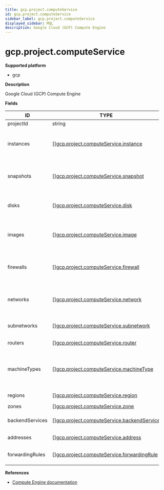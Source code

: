```yaml
---
title: gcp.project.computeService
id: gcp.project.computeService
sidebar_label: gcp.project.computeService
displayed_sidebar: MQL
description: Google Cloud (GCP) Compute Engine
---
```


# gcp.project.computeService

**Supported platform**

- gcp

**Description**

Google Cloud (GCP) Compute Engine

**Fields**

| ID              | TYPE                                                                                                | DESCRIPTION                                      |
| --------------- | --------------------------------------------------------------------------------------------------- | ------------------------------------------------ |
| projectId       | string                                                                                              | Project ID                                       |
| instances       | &#91;&#93;[gcp.project.computeService.instance](gcp.project.computeservice.instance.md)             | Google Compute Engine instances in a project     |
| snapshots       | &#91;&#93;[gcp.project.computeService.snapshot](gcp.project.computeservice.snapshot.md)             | Google Compute Engine snapshots in a project     |
| disks           | &#91;&#93;[gcp.project.computeService.disk](gcp.project.computeservice.disk.md)                     | Google Compute Engine disks in a project         |
| images          | &#91;&#93;[gcp.project.computeService.image](gcp.project.computeservice.image.md)                   | Google Compute Engine images in a project        |
| firewalls       | &#91;&#93;[gcp.project.computeService.firewall](gcp.project.computeservice.firewall.md)             | Google Compute Engine firewalls in a project     |
| networks        | &#91;&#93;[gcp.project.computeService.network](gcp.project.computeservice.network.md)               | Google Compute Engine VPC network in a project   |
| subnetworks     | &#91;&#93;[gcp.project.computeService.subnetwork](gcp.project.computeservice.subnetwork.md)         | Logical partition of a VPC network               |
| routers         | &#91;&#93;[gcp.project.computeService.router](gcp.project.computeservice.router.md)                 | Cloud Routers in a project                       |
| machineTypes    | &#91;&#93;[gcp.project.computeService.machineType](gcp.project.computeservice.machinetype.md)       | Google Compute Engine machine types in a project |
| regions         | &#91;&#93;[gcp.project.computeService.region](gcp.project.computeservice.region.md)                 | Project regions                                  |
| zones           | &#91;&#93;[gcp.project.computeService.zone](gcp.project.computeservice.zone.md)                     | Project zones                                    |
| backendServices | &#91;&#93;[gcp.project.computeService.backendService](gcp.project.computeservice.backendservice.md) | List of backend services                         |
| addresses       | &#91;&#93;[gcp.project.computeService.address](gcp.project.computeservice.address.md)               | List of IP addresses                             |
| forwardingRules | &#91;&#93;[gcp.project.computeService.forwardingRule](gcp.project.computeservice.forwardingrule.md) | List of forwarding rules                         |

**References**

- [Compute Engine documentation](https://cloud.google.com/compute/docs)
